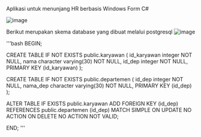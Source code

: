 Aplikasi untuk menunjang HR berbasis Windows Form C#

![image](https://github.com/user-attachments/assets/79cf1bee-a977-48a2-868f-f159a25ecb95)

Berikut merupakan skema database yang dibuat melalui postgresql
![image](https://github.com/user-attachments/assets/e0dd2b30-3a4f-493f-aa38-58ad7e5beb42)


'''bash
BEGIN;


CREATE TABLE IF NOT EXISTS public.karyawan
(
    id_karyawan integer NOT NULL,
    nama character varying(30) NOT NULL,
    id_dep integer NOT NULL,
    PRIMARY KEY (id_karyawan)
);

CREATE TABLE IF NOT EXISTS public.departemen
(
    id_dep integer NOT NULL,
    nama_dep character varying(30) NOT NULL,
    PRIMARY KEY (id_dep)
);

ALTER TABLE IF EXISTS public.karyawan
    ADD FOREIGN KEY (id_dep)
    REFERENCES public.departemen (id_dep) MATCH SIMPLE
    ON UPDATE NO ACTION
    ON DELETE NO ACTION
    NOT VALID;

END;
'''
